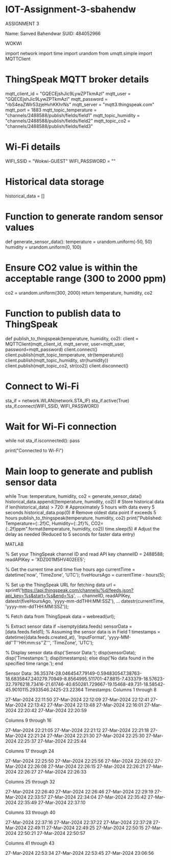 # IOT-Assignment-3-sbahendw

ASSIGNMENT 3

Name: Sanved Bahendwar
SUID: 484052966

WOKWI

import network
import time
import urandom
from umqtt.simple import MQTTClient


# ThingSpeak MQTT broker details
mqtt_client_id = "GQECEjshJic9LywZPTkmAzI"
mqtt_user = "GQECEjshJic9LywZPTkmAzI"
mqtt_password = "rbS4eaZWlr53zjeHvhKKhrNs"
mqtt_server = "mqtt3.thingspeak.com"
mqtt_port = 1883
mqtt_topic_temperature = "channels/2488588/publish/fields/field1"
mqtt_topic_humidity = "channels/2488588/publish/fields/field2"
mqtt_topic_co2 = "channels/2488588/publish/fields/field3"


# Wi-Fi details
WIFI_SSID = "Wokwi-GUEST"
WIFI_PASSWORD = ""


# Historical data storage
historical_data = []


# Function to generate random sensor values
def generate_sensor_data():
   temperature = urandom.uniform(-50, 50)
   humidity = urandom.uniform(0, 100)
   # Ensure CO2 value is within the acceptable range (300 to 2000 ppm)
   co2 = urandom.uniform(300, 2000)
   return temperature, humidity, co2


# Function to publish data to ThingSpeak
def publish_to_thingspeak(temperature, humidity, co2):
   client = MQTTClient(mqtt_client_id, mqtt_server, user=mqtt_user, password=mqtt_password)
   client.connect()
   client.publish(mqtt_topic_temperature, str(temperature))
   client.publish(mqtt_topic_humidity, str(humidity))
   client.publish(mqtt_topic_co2, str(co2))
   client.disconnect()


# Connect to Wi-Fi
sta_if = network.WLAN(network.STA_IF)
sta_if.active(True)
sta_if.connect(WIFI_SSID, WIFI_PASSWORD)


# Wait for Wi-Fi connection
while not sta_if.isconnected():
   pass


print("Connected to Wi-Fi")


# Main loop to generate and publish sensor data
while True:
   temperature, humidity, co2 = generate_sensor_data()
   historical_data.append((temperature, humidity, co2))  # Store historical data
   if len(historical_data) > 720:  # Approximately 5 hours with data every 5 seconds
       historical_data.pop(0)  # Remove oldest data point if exceeds 5 hours
   publish_to_thingspeak(temperature, humidity, co2)
   print("Published: Temperature={:.2f}C, Humidity={:.2f}%, CO2={:.2f}ppm".format(temperature, humidity, co2))
   time.sleep(5)  # Adjust the delay as needed (Reduced to 5 seconds for faster data entry)

MATLAB  


% Set your ThingSpeak channel ID and read API key
channelID = 2488588;
readAPIKey = 'XDZ001M5HV402EE5';

% Get the current time and time five hours ago
currentTime = datetime('now', 'TimeZone', 'UTC');
fiveHoursAgo = currentTime - hours(5);

% Set up the ThingSpeak URL for fetching data
url = sprintf('https://api.thingspeak.com/channels/%d/feeds.json?api_key=%s&start=%s&end=%s', ...
             channelID, readAPIKey, datestr(fiveHoursAgo, 'yyyy-mm-ddTHH:MM:SSZ'), ...
             datestr(currentTime, 'yyyy-mm-ddTHH:MM:SSZ'));

% Fetch data from ThingSpeak
data = webread(url);

% Extract sensor data
if ~isempty(data.feeds)
   sensorData = [data.feeds.field1]; % Assuming the sensor data is in Field 1
   timestamps = datetime({data.feeds.created_at}, 'InputFormat', 'yyyy-MM-dd''T''HH:mm:ss''Z''', 'TimeZone', 'UTC');
  
   % Display sensor data
   disp('Sensor Data:');
   disp(sensorData);
   disp('Timestamps:');
   disp(timestamps);
else
   disp('No data found in the specified time range.');
end




Sensor Data:
36.35374-28.0464547.79149-0.594830547.38763-18.6835847.240279.70949-8.8564995.511701-47.8815-7.433379-18.57623-32.7976218.73416-21.61746-40.650281.729667-19.15468-49.731-18.58542-45.9010115.2933546.2425-23.22364
Timestamps:
Columns 1 through 8

   27-Mar-2024 22:11:50   27-Mar-2024 22:12:09   27-Mar-2024 22:12:41   27-Mar-2024 22:13:42   27-Mar-2024 22:13:48   27-Mar-2024 22:16:01   27-Mar-2024 22:20:42   27-Mar-2024 22:20:59

Columns 9 through 16

   27-Mar-2024 22:21:05   27-Mar-2024 22:21:12   27-Mar-2024 22:21:18   27-Mar-2024 22:21:24   27-Mar-2024 22:21:30   27-Mar-2024 22:25:30   27-Mar-2024 22:25:37   27-Mar-2024 22:25:44

Columns 17 through 24

   27-Mar-2024 22:25:50   27-Mar-2024 22:25:56   27-Mar-2024 22:26:02   27-Mar-2024 22:26:08   27-Mar-2024 22:26:15   27-Mar-2024 22:26:21   27-Mar-2024 22:26:27   27-Mar-2024 22:26:33

Columns 25 through 32

   27-Mar-2024 22:26:40   27-Mar-2024 22:26:46   27-Mar-2024 22:29:19   27-Mar-2024 22:33:57   27-Mar-2024 22:34:04   27-Mar-2024 22:35:42   27-Mar-2024 22:35:49   27-Mar-2024 22:37:10

Columns 33 through 40

   27-Mar-2024 22:37:16   27-Mar-2024 22:37:22   27-Mar-2024 22:37:28   27-Mar-2024 22:49:11   27-Mar-2024 22:49:25   27-Mar-2024 22:50:15   27-Mar-2024 22:50:21   27-Mar-2024 22:50:57

Columns 41 through 43

   27-Mar-2024 22:53:34   27-Mar-2024 22:53:45   27-Mar-2024 23:06:56








